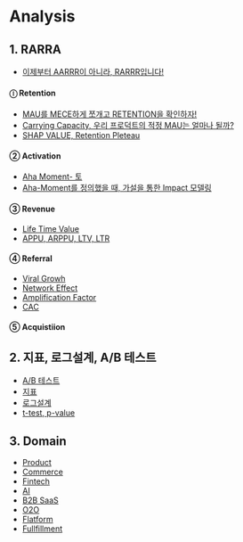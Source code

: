 # Analysis

## 1. RARRA
- [이제부터 AARRR이 아니라, RARRR입니다!](https://woomoon508.tistory.com/8)    


#### ⓛ Retention      
- [MAU를 MECE하게 쪼개고 RETENTION을 확인하자!](https://woomoon508.tistory.com/9)   
- [Carrying Capacity, 우리 프로덕트의 적정 MAU는 얼마나 될까?](https://woomoon508.tistory.com/10)  
- [SHAP VALUE, Retention Pleteau]()        

#### ② Activation     
- [Aha Moment- 토]()   
- [Aha-Moment를 정의했을 때, 가설을 통한 Impact 모델링]()      

#### ③ Revenue
- [Life Time Value]()   
- [APPU, ARPPU, LTV, LTR]()   

#### ④ Referral
- [Viral Growh]()   
- [Network Effect]()   
- [Amplification Factor]()   
- [CAC]()  

#### ⑤ Acquistiion


## 2. 지표, 로그설계, A/B 테스트

- [A/B 테스트]()   
- [지표]()   
- [로그설계]()   
- [t-test, p-value]()   


## 3. Domain
- [Product]()   
- [Commerce]()   
- [Fintech]()   
- [AI]()   
- [B2B SaaS]()   
- [O2O]()   
- [Flatform]()   
- [Fullfillment]()   

